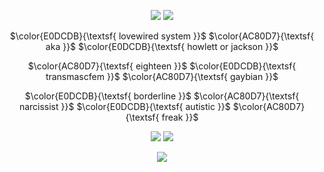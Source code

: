
<div align="center">
  
![](https://64.media.tumblr.com/bb59356f50bdbfe1c91742064deeca70/d257b6be852680a9-2d/s2048x3072/28e55409e92e73c3f171475f7c70cb9e73190da8.pnj)
![](https://64.media.tumblr.com/18dbd50bcba1fc1f4817451897bd16e3/eae635feeff6a844-4a/s1280x1920/82978b756c53bc7cb4b3e567a0ac34e7479609d3.pnj)

$\color{E0DCDB}{\textsf{ lovewired system }}$ $\color{AC80D7}{\textsf{ aka }}$ $\color{E0DCDB}{\textsf{ howlett or jackson }}$

$\color{AC80D7}{\textsf{ eighteen }}$ $\color{E0DCDB}{\textsf{ transmascfem }}$ $\color{AC80D7}{\textsf{ gaybian }}$

$\color{E0DCDB}{\textsf{ borderline }}$ $\color{AC80D7}{\textsf{ narcissist }}$ $\color{E0DCDB}{\textsf{ autistic }}$ $\color{AC80D7}{\textsf{ freak }}$

![](https://64.media.tumblr.com/6964d0f5fddf27b50b2b016505b6aa30/eae635feeff6a844-ba/s1280x1920/54b652c5f03549efb30c745a56e7d320b3332e18.pnj)
![](https://64.media.tumblr.com/7c5ee69073a0284659fe6e45609f84cc/5395c05be059f073-be/s2048x3072/49109e68f853b0b13fbf4c7add4e4fddd28ac297.pnj)

  
![](https://komarev.com/ghpvc/?username=lovewired&color=5E3E81&abbreviated=true&style=plastic&label=Viewers)
</div>


